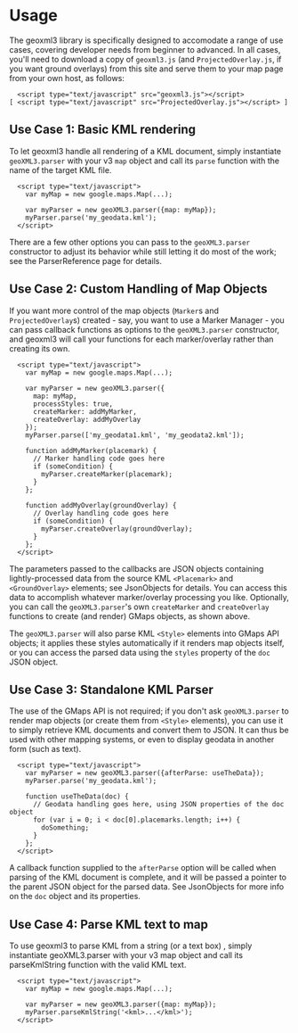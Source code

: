 # Usage #
The geoxml3 library is specifically designed to accomodate a range of use cases, covering developer needs from beginner to advanced. In all cases, you'll need to download a copy of `geoxml3.js` (and `ProjectedOverlay.js`, if you want ground overlays) from this site and serve them to your map page from your own host, as follows:
```
  <script type="text/javascript" src="geoxml3.js"></script>
[ <script type="text/javascript" src="ProjectedOverlay.js"></script> ]
```

## Use Case 1: Basic KML rendering ##
To let geoxml3 handle all rendering of a KML document, simply instantiate `geoXML3.parser` with your v3 `map` object and call its `parse` function with the name of the target KML file.
```
  <script type="text/javascript">
    var myMap = new google.maps.Map(...);

    var myParser = new geoXML3.parser({map: myMap});
    myParser.parse('my_geodata.kml');
  </script>
```

There are a few other options you can pass to the `geoXML3.parser` constructor to adjust its behavior while still letting it do most of the work; see the ParserReference page for details.

## Use Case 2: Custom Handling of Map Objects ##
If you want more control of the map objects (`Marker`s and `ProjectedOverlay`s) created - say, you want to use a Marker Manager - you can pass callback functions as options to the `geoXML3.parser` constructor, and geoxml3 will call your functions for each marker/overlay rather than creating its own.
```
  <script type="text/javascript">
    var myMap = new google.maps.Map(...);

    var myParser = new geoXML3.parser({
      map: myMap,
      processStyles: true,
      createMarker: addMyMarker,
      createOverlay: addMyOverlay
    });
    myParser.parse(['my_geodata1.kml', 'my_geodata2.kml']);

    function addMyMarker(placemark) {
      // Marker handling code goes here
      if (someCondition) {
        myParser.createMarker(placemark);
      }
    };

    function addMyOverlay(groundOverlay) {
      // Overlay handling code goes here
      if (someCondition) {
        myParser.createOverlay(groundOverlay);
      }
    };
  </script>
```

The parameters passed to the callbacks are JSON objects containing lightly-processed data from the source KML `<Placemark>` and `<GroundOverlay>` elements; see JsonObjects for details. You can access this data to accomplish whatever marker/overlay processing you like. Optionally, you can call the `geoXML3.parser`'s own `createMarker` and `createOverlay` functions to create (and render) GMaps objects, as shown above.

The `geoXML3.parser` will also parse KML `<Style>` elements into GMaps API objects; it applies these styles automatically if it renders map objects itself, or you can access the parsed data using the `styles` property of the `doc` JSON object.

## Use Case 3: Standalone KML Parser ##
The use of the GMaps API is not required; if you don't ask `geoXML3.parser` to render map objects (or create them from `<Style>` elements), you can use it to simply retrieve KML documents and convert them to JSON. It can thus be used with other mapping systems, or even to display geodata in another form (such as text).
```
  <script type="text/javascript">
    var myParser = new geoXML3.parser({afterParse: useTheData});
    myParser.parse('my_geodata.kml');

    function useTheData(doc) {
      // Geodata handling goes here, using JSON properties of the doc object
      for (var i = 0; i < doc[0].placemarks.length; i++) {
        doSomething;
      }
    };
  </script>
```

A callback function supplied to the `afterParse` option will be called when parsing of the KML document is complete, and it will be passed a pointer to the parent JSON object for the parsed data. See JsonObjects for more info on the `doc` object and its properties.
## Use Case 4: Parse KML text to map ##
To use geoxml3 to parse KML from a string (or a text box) , simply instantiate geoXML3.parser with your v3 map object and call its parseKmlString function with the valid KML text.
```
  <script type="text/javascript">
    var myMap = new google.maps.Map(...);

    var myParser = new geoXML3.parser({map: myMap});
    myParser.parseKmlString('<kml>...</kml>');
  </script>
```